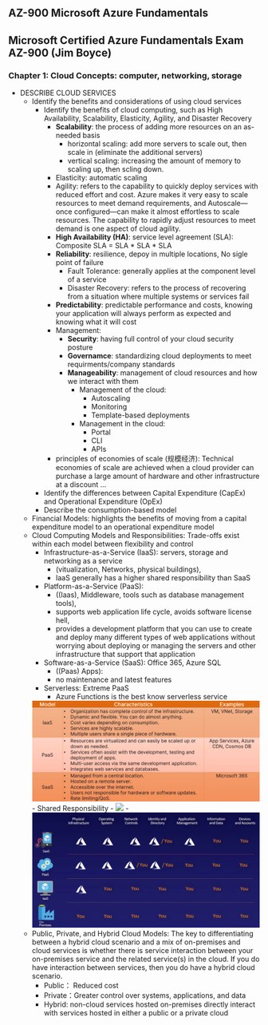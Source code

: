 ## AZ-900 Microsoft Azure Fundamentals
## Microsoft Certified Azure Fundamentals Exam AZ-900 (Jim Boyce)
### Chapter 1: Cloud Concepts: computer, networking, storage
  - DESCRIBE CLOUD SERVICES
    - Identify the benefits and considerations of using cloud services
      - Identify the benefits of cloud computing, such as High Availability, Scalability, Elasticity, Agility, and Disaster Recovery
        - **Scalability**: the process of adding more resources on an as-needed basis
          - horizontal scaling: add more servers to scale out, then scale in (eliminate the additional servers)
          - vertical scaling: increasing the amount of memory to scaling up, then scling down.
        - Elasticity: automatic scaling
        - Agility: refers to the capability to quickly deploy services with reduced effort and cost. Azure makes it very easy to scale resources to meet demand requirements, and Autoscale—once configured—can make it almost effortless to scale resources. The capability to rapidly adjust resources to meet demand is one aspect of cloud agility.
        - **High Availability (HA)**: service level agreement (SLA): Composite SLA = SLA * SLA * SLA
        - **Reliability**: resilience, depoy in multiple locations, No sigle point of failure
          - Fault Tolerance: generally applies at the component level of a service
          - Disaster Recovery: refers to the process of recovering from a situation where multiple systems or services fail
        - **Predictability**: predictable performance and costs, knowing your application will always perform as expected and knowing what it will cost
        - Management: 
          - **Security**: having full control of your cloud security posture
          - **Governamce**: standardizing cloud deployments to meet requirments/company standards
          - **Manageability**: management of cloud resources and how we interact with them
            - Management of the cloud:
              - Autoscaling
              - Monitoring
              - Template-based deployments
            - Management in the cloud:
              - Portal
              - CLI
              - APIs
        - principles of economies of scale (规模经济): Technical economies of scale are achieved when a cloud provider can purchase a large amount of hardware and other infrastructure at a discount ...
      - Identify the differences between Capital Expenditure (CapEx) and Operational Expenditure (OpEx)
      - Describe the consumption-based model
    - Financial Models: highlights the benefits of moving from a capital expenditure model to an operational expenditure model
    - Cloud Computing Models and Responsibilities: Trade-offs exist within each model between flexibility and control
      - Infrastructure-as-a-Service (IaaS): servers, storage and networking as a service
        - (vitualization, Networks, physical buildings), 
        - IaaS generally has a higher shared responsibility than SaaS
      - Platform-as-a-Service (PaaS): 
        - ((Iaas), Middleware, tools such as database management tools), 
        - supports web application life cycle, avoids software license hell, 
        - provides a development platform that you can use to create and deploy many different types of web applications without worrying about deploying or managing the servers and other infrastructure that support that application
      - Software-as-a-Service (SaaS): Office 365, Azure SQL
        - ((Paas) Apps):
        - no maintenance and latest features
      - Serverless: Extreme PaaS
        - Azure Functions is the best know serverless service
      <img src="service-model.png">
      - Shared Responsibility 
        - <img src="https://learn.microsoft.com/en-us/azure/security/fundamentals/media/shared-responsibility/shared-responsibility.svg">
        - <img src="responsibility.png">
    - Public, Private, and Hybrid Cloud Models: The key to differentiating between a hybrid cloud scenario and a mix of on-premises and cloud services is whether there is service interaction between your on-premises service and the related service(s) in the cloud. If you do have interaction between services, then you do have a hybrid cloud scenario.
      - Public： Reduced cost
      - Private：Greater control over systems, applications, and data
      - Hybrid: non-cloud services hosted on-premises directly interact with services hosted in either a public or a private cloud